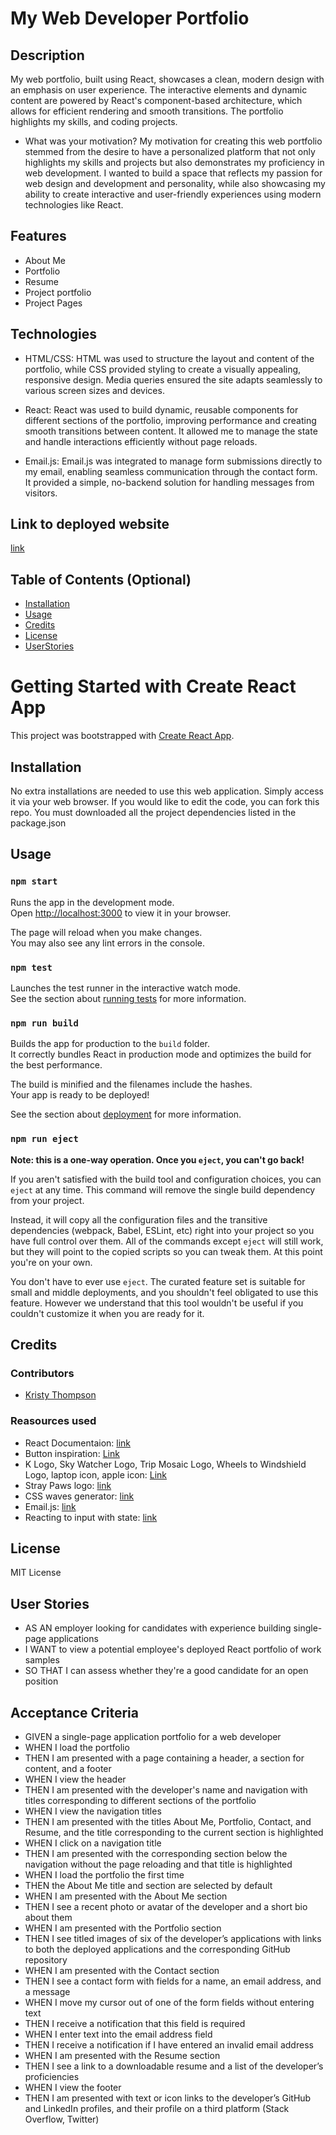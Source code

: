 # My Web Developer Portfolio

## Description
My web portfolio, built using React, showcases a clean, modern design with an emphasis on user experience. The interactive elements and dynamic content are powered by React's component-based architecture, which allows for efficient rendering and smooth transitions. The portfolio highlights my skills, and coding projects. 

- What was your motivation?
My motivation for creating this web portfolio stemmed from the desire to have a personalized platform that not only highlights my skills and projects but also demonstrates my proficiency in web development. I wanted to build a space that reflects my passion for web design and development and personality, while also showcasing my ability to create interactive and user-friendly experiences using modern technologies like React. 

## Features
- About Me
- Portfolio
- Resume
- Project portfolio
- Project Pages

## Technologies
- HTML/CSS: HTML was used to structure the layout and content of the portfolio, while CSS provided styling to create a visually appealing, responsive design. Media queries ensured the site adapts seamlessly to various screen sizes and devices.

- React: React was used to build dynamic, reusable components for different sections of the portfolio, improving performance and creating smooth transitions between content. It allowed me to manage the state and handle interactions efficiently without page reloads.

- Email.js: Email.js was integrated to manage form submissions directly to my email, enabling seamless communication through the contact form. It provided a simple, no-backend solution for handling messages from visitors.


## Link to deployed website
[link](https://www.kristy-thompson.com/)

## Table of Contents (Optional)
- [Installation](#installation)
- [Usage](#usage)
- [Credits](#credits)
- [License](#license)
- [UserStories](#userStories)

# Getting Started with Create React App
This project was bootstrapped with [Create React App](https://github.com/facebook/create-react-app).

## Installation
No extra installations are needed to use this web application. Simply access it via your web browser.
If you would like to edit the code, you can fork this repo. You must downloaded all the project dependencies listed in the package.json

## Usage
### `npm start`

Runs the app in the development mode.\
Open [http://localhost:3000](http://localhost:3000) to view it in your browser.

The page will reload when you make changes.\
You may also see any lint errors in the console.

### `npm test`

Launches the test runner in the interactive watch mode.\
See the section about [running tests](https://facebook.github.io/create-react-app/docs/running-tests) for more information.

### `npm run build`

Builds the app for production to the `build` folder.\
It correctly bundles React in production mode and optimizes the build for the best performance.

The build is minified and the filenames include the hashes.\
Your app is ready to be deployed!

See the section about [deployment](https://facebook.github.io/create-react-app/docs/deployment) for more information.

### `npm run eject`

**Note: this is a one-way operation. Once you `eject`, you can't go back!**

If you aren't satisfied with the build tool and configuration choices, you can `eject` at any time. This command will remove the single build dependency from your project.

Instead, it will copy all the configuration files and the transitive dependencies (webpack, Babel, ESLint, etc) right into your project so you have full control over them. All of the commands except `eject` will still work, but they will point to the copied scripts so you can tweak them. At this point you're on your own.

You don't have to ever use `eject`. The curated feature set is suitable for small and middle deployments, and you shouldn't feel obligated to use this feature. However we understand that this tool wouldn't be useful if you couldn't customize it when you are ready for it.


## Credits
### Contributors
- [Kristy Thompson](https://github.com/Kristy-H-Thompson)


### Reasources used
- React Documentaion: [link](https://reactjs.org/)
- Button inspiration: [Link](https://codepen.io/pizza3/pen/qmerBv)
- K Logo, Sky Watcher Logo, Trip Mosaic Logo, Wheels to Windshield Logo, laptop icon, apple icon: [Link](https://www.canva.com/)
- Stray Paws logo: [link](https://www.straypawsrescue.com/)
- CSS waves generator: [link](https://css-generators.com/wavy-shapes/)
- Email.js: [link](https://www.emailjs.com/)
- Reacting to input with state: [link](https://react.dev/learn/reacting-to-input-with-state)

## License
MIT License

## User Stories
- AS AN employer looking for candidates with experience building single-page applications
- I WANT to view a potential employee's deployed React portfolio of work samples
- SO THAT I can assess whether they're a good candidate for an open position

## Acceptance Criteria
- GIVEN a single-page application portfolio for a web developer
- WHEN I load the portfolio
- THEN I am presented with a page containing a header, a section for content, and a footer
- WHEN I view the header
- THEN I am presented with the developer's name and navigation with titles corresponding to different sections of the portfolio
- WHEN I view the navigation titles
- THEN I am presented with the titles About Me, Portfolio, Contact, and Resume, and the title corresponding to the current section is highlighted
- WHEN I click on a navigation title
- THEN I am presented with the corresponding section below the navigation without the page reloading and that title is highlighted
- WHEN I load the portfolio the first time
- THEN the About Me title and section are selected by default
- WHEN I am presented with the About Me section
- THEN I see a recent photo or avatar of the developer and a short bio about them
- WHEN I am presented with the Portfolio section
- THEN I see titled images of six of the developer’s applications with links to both the deployed applications and the corresponding GitHub repository
- WHEN I am presented with the Contact section
- THEN I see a contact form with fields for a name, an email address, and a message
- WHEN I move my cursor out of one of the form fields without entering text
- THEN I receive a notification that this field is required
- WHEN I enter text into the email address field
- THEN I receive a notification if I have entered an invalid email address
- WHEN I am presented with the Resume section
- THEN I see a link to a downloadable resume and a list of the developer’s proficiencies
- WHEN I view the footer
- THEN I am presented with text or icon links to the developer’s GitHub and LinkedIn profiles, and their profile on a third platform (Stack Overflow, Twitter) 